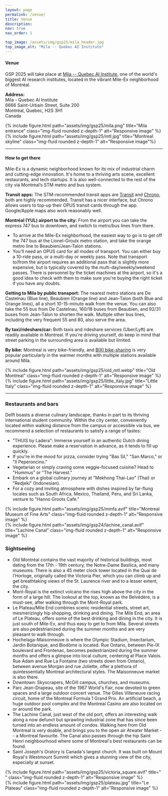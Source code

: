```yaml
---
layout: page
permalink: /venue/
title: Venue
description: 
nav: true
nav_order: 1

top_image: /assets/img/gsp25/mila_header.jpg
top_image_alt: "Mila -- Quebec AI Institute"
---
```


#### Venue
GSP 2025 will take place at [Mila -- Quebec AI Institute](https://mila.quebec/en), one of the world's biggest AI research institutes, located in the vibrant Mile-Ex neighborhood of Montréal.

**Address:** <br>
Mila - Quebec AI Institute <br>
6666 Saint-Urbain Street, Suite 200 <br>
Montréal, Quebec, H2S 3H1 <br>
Canada

<div class="row justify-content-sm-center">
    <div class="col-sm-6 mt-3 mt-md-0">
        {% include figure.html path="assets/img/gsp25/mila.png" title="Mila entrance" class="img-fluid rounded z-depth-1" alt="Responsive image" %}
    </div>
    <div class="col-sm-6 mt-3 mt-md-0">
        {% include figure.html path="assets/img/gsp25/mtl.jpg" title="Montreal skyline" class="img-fluid rounded z-depth-1" alt="Responsive image"%}
    </div>
</div>


---
#### How to get there

Mile-Ex is a dynamic neighborhood known for its mix of industrial charm and cutting-edge innovation. It's home to a thriving arts scene, excellent restaurants, and tech startups. It is also well-connected to the rest of the city via Montreal’s STM metro and bus system.

**Transit apps:** The STM-recommended transit apps are [Transit](https://transitapp.com/) and [Chrono](https://www.artm.quebec/en/chrono-mobile-application/), both are highly recommended. Transit has a nicer interface, but Chrono allows users to top-up their OPUS transit cards through the app. Google/Apple maps also work reasonably well.

**Montréal (YUL) airport to the city:** From the airport you can take the express 747 bus to downtown, and switch to metro/bus lines from there.
+ To arrive at the Mile-Ex neighborhood, the easiest way to go is to get off the 747 bus at the Lionel-Groulx metro station, and take the orange metro line to Beaubien/Jean-Talon stations.
+ You'll need an OPUS card for all modes of transport. You can either buy a 10-ride pass, or a multi-day or weekly pass. Note that transport to/from the airport requires an additional pass that is slightly more expensive, but is typically covered by the multi-day/weekly/weekend passes. There is personnel by the ticket machines at the airport, so it's a good idea to check with them to make sure you're buying the right ticket if you have any doubts.

**Getting to Mila by public transport:** The nearest metro stations are De Castelnau (Blue line), Beaubien (Orange line) and Jean-Talon (both Blue and Orange lines), all a short 10-15-minute walk from the venue. You can also take the 55 bus from De Castelnau, 160/18 buses from Beaubien, and 92/31 buses from Jean-Talon to shorten the walk. Multiple other bus lines, including the very frequent 55 and 80, also serve the area.

**By taxi/rideshare/car:** Both taxis and rideshare services (Uber/Lyft) are readily available in Montreal. If you're driving yourself, do keep in mind that street parking in the surrounding area is available but limited.

**By bike:** Montreal is very bike-friendly, and [BIXI bike-sharing](https://bixi.com/en/) is very popular particularly in the warmer months with multiple stations available around Mila.

<div class="row justify-content-sm-center">
    <div class="col-sm-7 mt-3 mt-md-0">
        {% include figure.html path="assets/img/gsp25/old_mtl.webp" title="Old Montreal" class="img-fluid rounded z-depth-1" alt="Responsive image" %}
    </div>
    <div class="col-sm-5 mt-3 mt-md-0">
        {% include figure.html path="assets/img/gsp25/little_italy.jpg" title="Little Italy" class="img-fluid rounded z-depth-1" alt="Responsive image" %}
    </div>
</div>

---
### Restaurants and bars

Delft boasts a diverse culinary landscape, thanks in part to its thriving international student community. Within the city center, conveniently located within walking distance from the campus or accessible via bus, we recommend a selection of restaurants to satisfy a range of tastes: 
+ "THUIS by Ladera": Immerse yourself in an authentic Dutch dining experience. Please make a reservation in advance, as it tends to fill up quickly. 
+ If you're in the mood for pizza, consider trying "Bas Sil," "San Marco," or "Il Peperoncino." 
+ Vegetarian or simply craving some veggie-focused cuisine? Head to "Hummus" or "The Harvest." 
+ Embark on a global culinary journey at "Mekhong Thai-Lao" (Thai) or "Redjeki" (Indonesian). 
+ For a cozy and inviting atmosphere with dishes inspired by far-flung locales such as South Africa, Mexico, Thailand, Peru, and Sri Lanka, venture to "Hanno Groots Cafe." 

<div class="row justify-content-sm-center">
    <div class="col-sm-6 mt-3 mt-md-0">
        {% include figure.html path="assets/img/gsp25/mmfa.avif" title="Montreal Museum of Fine Arts" class="img-fluid rounded z-depth-1" alt="Responsive image" %}
    </div>
    <div class="col-sm-6 mt-3 mt-md-0">
        {% include figure.html path="assets/img/gsp24/lachine_canal.avif" title="Lachine Canal" class="img-fluid rounded z-depth-1" alt="Responsive image" %}
    </div>

</div>

### Sightseeing

+ Old Montréal contains the vast majority of historical buildings, most dating from the 17th - 19th century, the Notre-Dame Basilica, and many museums. There is also a 45 meter clock tower located in the Quai de l'Horloge, originally called the Victoria Pier, which you can climb up and get breathtaking views of the St. Laurence river and to a lesser extent, the city.
+ Mont-Royal is the extinct volcano the rises high above the city in the form of a large hill. The lookout at the top, known as the Belvédère, is a must-see, after walking through the Mont-Royal park.
+ Le Plateau/Mile End combines scenic residential streets, street art, mesmerizingly hip shopping, drinking and dining. The Mile End, an area of Le Plateau, offers some of the best drinking and dining in the city. It is just south of Mile-Ex, and thus easy to get to from Mila. Several streets are also pedestrianized during the summer months and are very pleasant to walk through.
+ Hochelaga-Maisonneuve is where the Olympic Stadium, Insectarium, Jardin Botanique, and Biodôme is located. Rue Ontario, between Pie-IX boulevard and Frontenac, becomes pedestrianized during the summer months and offers a glimpse into local culture, centering at Place Valois. Rue Adam and Rue La Fontaine (two streets down from Ontario), between avenue Morgan and rue Joliette, offer a plethora of quintessentially Montreal architectural styles. The Maisonneuve market is also there.
+ Downtown: Skyscrapers, McGill campus, churches, and museums.
+ Parc Jean-Drapeau, site of the 1967 World's Fair, now devoted to green spaces and a large outdoor concert venue. The Gilles Villeneuve racing circuit, home of the Montreal Formula 1 Grand Prix. An artificial beach, a huge outdoor pool complex and the Montreal Casino are also located on or around the park.
+ The Lachine Canal, just west of the old port, offers an interesting walk along a now defunct but sprawling industrial zone that has since been turned into an endless amount of condos. Walking here from Old Montreal is very doable, and brings you to the open air Atwater Market -- a Montreal favourite. The Canal also passes through the hip Saint Henri neighbourhood where some of Montreal's best restaurants can be found.
+ Saint Joseph's Oratory is Canada's largest church. It was built on Mount Royal's Westmount Summit which gives a stunning view of the city, especially at sunset.

<div class="row justify-content-sm-center">
    <div class="col-sm-6 mt-3 mt-md-0">
        {% include figure.html path="assets/img/gsp25/victoria_square.avif" title=" " class="img-fluid rounded z-depth-1" alt="Responsive image" %}
    </div>
    <div class="col-sm-6 mt-3 mt-md-0">
        {% include figure.html path="assets/img/gsp25/plateau.jpg" title="Le Plateau" class="img-fluid rounded z-depth-1" alt="Responsive image" %}
    </div>

</div>

